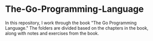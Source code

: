 # The-Go-Programming-Language

In this repository, I work through the book "The Go Programming Language." The folders are divided based on the chapters in the book, along with notes and exercises from the book.
